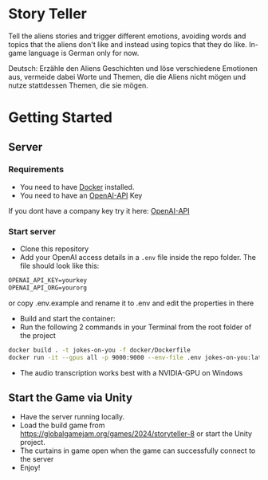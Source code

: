 # Story Teller

Tell the aliens stories and trigger different emotions, avoiding words and topics that the aliens don't like and instead using topics that they do like.
In-game language is German only for now.

Deutsch:
Erzähle den Aliens Geschichten und löse verschiedene Emotionen aus, vermeide dabei Worte und Themen, die die Aliens nicht mögen und nutze stattdessen Themen, die sie mögen.

# Getting Started

## Server

### Requirements

* You need to have [Docker](https://www.docker.com/) installed.
* You need to have an [OpenAI-API](https://platform.openai.com/docs/quickstart/step-2-setup-your-api-key) Key

If you dont have a company key try it here:
[OpenAI-API](https://platform.openai.com/account/organization)

### Start server

* Clone this repository
* Add your OpenAI access details in a `.env` file inside the repo folder. The file should look like this:

```txt
OPENAI_API_KEY=yourkey
OPENAI_API_ORG=yourorg
```

or copy .env.example and rename it to .env and edit the properties in there

* Build and start the container:
* Run the following 2 commands in your Terminal from the root folder of the project
```bash
docker build . -t jokes-on-you -f docker/Dockerfile
docker run -it --gpus all -p 9000:9000 --env-file .env jokes-on-you:latest 
```

* The audio transcription works best with a NVIDIA-GPU on Windows

## Start the Game via Unity

* Have the server running locally.
* Load the build game from https://globalgamejam.org/games/2024/storyteller-8 or start the Unity project.
* The curtains in game open when the game can successfully connect to the server
* Enjoy!
